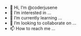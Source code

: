 - 👋 Hi, I’m @coderjusene
- 👀 I’m interested in ...
- 🌱 I’m currently learning ...
- 💞️ I’m looking to collaborate on ...
- 📫 How to reach me ...

<!---
coderjusene/coderjusene is a ✨ special ✨ repository because its `README.md` (this file) appears on your GitHub profile.
You can click the Preview link to take a look at your changes.
--->

